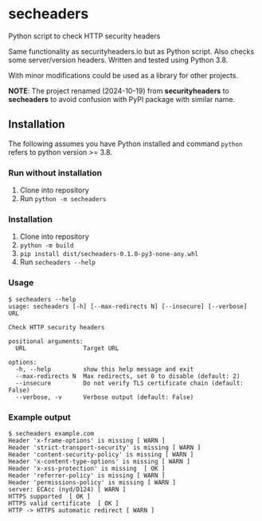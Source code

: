 # secheaders
Python script to check HTTP security headers


Same functionality as securityheaders.io but as Python script. Also checks some server/version headers. Written and tested using Python 3.8.

With minor modifications could be used as a library for other projects.

**NOTE**: The project renamed (2024-10-19) from **securityheaders** to **secheaders** to avoid confusion with PyPI package with similar name.

## Installation

The following assumes you have Python  installed and command `python` refers to python version >= 3.8.

### Run without installation

1. Clone into repository
2. Run `python -m secheaders`

### Installation

1. Clone into repository
2. `python -m build`
3. `pip install dist/secheaders-0.1.0-py3-none-any.whl`
4. Run `secheaders --help`



### Usage
```
$ secheaders --help
usage: secheaders [-h] [--max-redirects N] [--insecure] [--verbose] URL

Check HTTP security headers

positional arguments:
  URL                Target URL

options:
  -h, --help         show this help message and exit
  --max-redirects N  Max redirects, set 0 to disable (default: 2)
  --insecure         Do not verify TLS certificate chain (default: False)
  --verbose, -v      Verbose output (default: False)
```


### Example output
```
$ secheaders example.com
Header 'x-frame-options' is missing [ WARN ]
Header 'strict-transport-security' is missing [ WARN ]
Header 'content-security-policy' is missing [ WARN ]
Header 'x-content-type-options' is missing [ WARN ]
Header 'x-xss-protection' is missing  [ OK ]
Header 'referrer-policy' is missing [ WARN ]
Header 'permissions-policy' is missing [ WARN ]
server: ECAcc (nyd/D124) [ WARN ]
HTTPS supported  [ OK ]
HTTPS valid certificate  [ OK ]
HTTP -> HTTPS automatic redirect [ WARN ]
```

